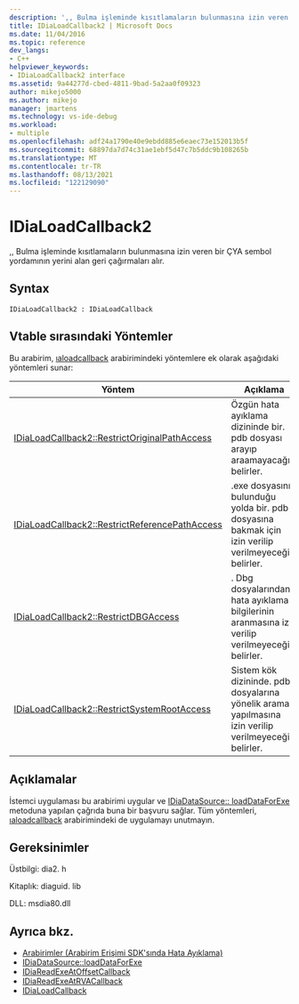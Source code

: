 ```yaml
---
description: ',, Bulma işleminde kısıtlamaların bulunmasına izin veren bir ÇYA sembol yordamının yerini alan geri çağırmaları alır.'
title: IDiaLoadCallback2 | Microsoft Docs
ms.date: 11/04/2016
ms.topic: reference
dev_langs:
- C++
helpviewer_keywords:
- IDiaLoadCallback2 interface
ms.assetid: 9a44277d-cbed-4811-9bad-5a2aa0f09323
author: mikejo5000
ms.author: mikejo
manager: jmartens
ms.technology: vs-ide-debug
ms.workload:
- multiple
ms.openlocfilehash: adf24a1790e40e9ebdd885e6eaec73e152013b5f
ms.sourcegitcommit: 68897da7d74c31ae1ebf5d47c7b5ddc9b108265b
ms.translationtype: MT
ms.contentlocale: tr-TR
ms.lasthandoff: 08/13/2021
ms.locfileid: "122129090"
---
```

# <a name="idialoadcallback2"></a>IDiaLoadCallback2
,, Bulma işleminde kısıtlamaların bulunmasına izin veren bir ÇYA sembol yordamının yerini alan geri çağırmaları alır.

## <a name="syntax"></a>Syntax

```
IDiaLoadCallback2 : IDiaLoadCallback
```

## <a name="methods-in-vtable-order"></a>Vtable sırasındaki Yöntemler
 Bu arabirim, [ıaloadcallback](../../debugger/debug-interface-access/idialoadcallback.md) arabirimindeki yöntemlere ek olarak aşağıdaki yöntemleri sunar:

|Yöntem|Açıklama|
|------------|-----------------|
|[IDiaLoadCallback2::RestrictOriginalPathAccess](../../debugger/debug-interface-access/idialoadcallback2-restrictoriginalpathaccess.md)|Özgün hata ayıklama dizininde bir. pdb dosyası arayıp araamayacağını belirler.|
|[IDiaLoadCallback2::RestrictReferencePathAccess](../../debugger/debug-interface-access/idialoadcallback2-restrictreferencepathaccess.md)|.exe dosyasının bulunduğu yolda bir. pdb dosyasına bakmak için izin verilip verilmeyeceğini belirler.|
|[IDiaLoadCallback2::RestrictDBGAccess](../../debugger/debug-interface-access/idialoadcallback2-restrictdbgaccess.md)|. Dbg dosyalarından hata ayıklama bilgilerinin aranmasına izin verilip verilmeyeceğini belirler.|
|[IDiaLoadCallback2::RestrictSystemRootAccess](../../debugger/debug-interface-access/idialoadcallback2-restrictsystemrootaccess.md)|Sistem kök dizininde. pdb dosyalarına yönelik arama yapılmasına izin verilip verilmeyeceğini belirler.|

## <a name="remarks"></a>Açıklamalar
 İstemci uygulaması bu arabirimi uygular ve [IDiaDataSource:: loadDataForExe](../../debugger/debug-interface-access/idiadatasource-loaddataforexe.md) metoduna yapılan çağrıda buna bir başvuru sağlar. Tüm yöntemleri, [ıaloadcallback](../../debugger/debug-interface-access/idialoadcallback.md) arabirimindeki de uygulamayı unutmayın.

## <a name="requirements"></a>Gereksinimler
 Üstbilgi: dia2. h

 Kitaplık: diaguid. lib

 DLL: msdia80.dll

## <a name="see-also"></a>Ayrıca bkz.
- [Arabirimler (Arabirim Erişimi SDK'sında Hata Ayıklama)](../../debugger/debug-interface-access/interfaces-debug-interface-access-sdk.md)
- [IDiaDataSource::loadDataForExe](../../debugger/debug-interface-access/idiadatasource-loaddataforexe.md)
- [IDiaReadExeAtOffsetCallback](../../debugger/debug-interface-access/idiareadexeatoffsetcallback.md)
- [IDiaReadExeAtRVACallback](../../debugger/debug-interface-access/idiareadexeatrvacallback.md)
- [IDiaLoadCallback](../../debugger/debug-interface-access/idialoadcallback.md)
